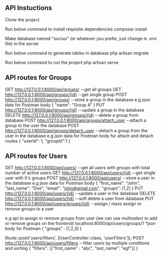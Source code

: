 ## API Instuctions
Clone the project

Run below command to install requisite dependencies 
composer install

Make database named "sociuu" (or whatever you prefer, just change in .env file) in the server

Run below command to generate tables in database 
php artisan migrate

Run below command to run the project
php artisan serve

## API routes for Groups
GET http://127.0.0.1:8000/api/groups/ --get all groups
GET http://127.0.0.1:8000/api/groups/{id} --get single group
POST http://127.0.0.1:8000/api/groups/ --store a group in the database
e.g json data for Postman body
{
    "name": "Group A"
}
PUT http://127.0.0.1:8000/api/groups/{id} --update a group in the database 
DELETE http://127.0.0.1:8000/api/groups/{id} --delete a group from database
POST http://127.0.0.1:8000/api/groups/attach_user --attach a group to the user the database
POST http://127.0.0.1:8000/api/groups/detach_user --detach a group from the user in the database
e.g json data for Postman body for attach and detach routes
{
    "userId": 1,
    "groupId":1
}


## API routes for Users
GET http://127.0.0.1:8000/api/users/ --get all users with groups with total number of active users
GET http://127.0.0.1:8000/api/users/{id} --get single user with it's groups
POST http://127.0.0.1:8000/api/users/ --store a user in the database
e.g json data for Postman body
{
    "first_name": "John",
    "last_name": "Doe",
    "email": "john@gmail.com",
    "groups": [1,2]
}
PUT http://127.0.0.1:8000/api/users/{id} --update a user in the database 
DELETE http://127.0.0.1:8000/api/users/{id} --soft delete a user from database
PUT http://127.0.0.1:8000/api/users/groups/{id} --assign / mass assign or remove groups to a user

e.g api to assign or remove groups from user (we can use multiselect to add or remove groups on the frontend)
localhost:8000/api/users/groups/1
*json body for Postman
{
    "groups" : [1,2,3]
}

Route::post('users/filters', [UserController::class, 'userFilters']);
POST http://127.0.0.1:8000/api/users/filters --filter users by multiple conditions and sorting
{
    "filters": [{"first_name" : "abc", "last_name": "egf"}]
}

